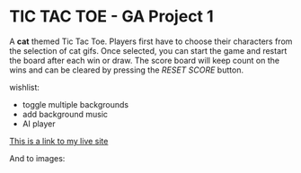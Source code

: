 # TIC TAC TOE - GA Project 1

A **cat** themed Tic Tac Toe. 
Players first have to choose their characters from the selection of cat gifs.
Once selected, you can start the game and restart the board after each win or draw.
The score board will keep count on the wins and can be cleared by pressing the _RESET SCORE_ button.




wishlist:
- toggle multiple backgrounds
- add background music
- AI player




[This is a link to my live site](https://azhang93.github.io/tic-tac-toe/?fbclid=IwAR019QX2QN2GVKgiOYhSLdG00LA_Fz00SV6KxQ0LXjlYZK5NDEu1lOFGedo)

And to images:

